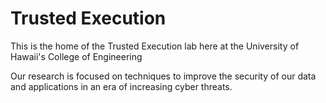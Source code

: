 # Trusted Execution

This is the home of the Trusted Execution lab here at the University of Hawaii's College of Engineering

Our research is focused on techniques to improve the security of our data and applications in an era of increasing cyber threats.

